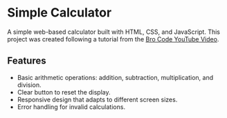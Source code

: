 # Simple Calculator

A simple web-based calculator built with HTML, CSS, and JavaScript. This project was created following a tutorial from the [Bro Code YouTube Video](https://www.youtube.com/watch?v=I5kj-YsmWjM&t).

## Features

- Basic arithmetic operations: addition, subtraction, multiplication, and division.
- Clear button to reset the display.
- Responsive design that adapts to different screen sizes.
- Error handling for invalid calculations.

